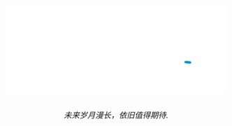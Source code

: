 [![Signature](https://raw.githubusercontent.com/lengmingxuan/lengmingxuan/master/signature.svg)](https://www.lengmingxuan.cn)
<p align="center">
<br>
<em><font size="+1">未来岁月漫长，依旧值得期待.</font></em>
<br>
<br>
<br>
</p>
